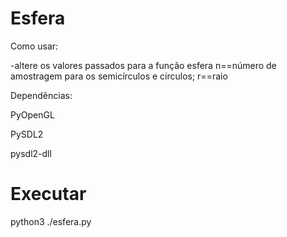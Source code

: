 # Esfera
Como usar:

-altere os valores passados para a função esfera n==número de amostragem para os semicírculos e círculos; r==raio

Dependências:

PyOpenGL

PySDL2

pysdl2-dll
# Executar
python3 ./esfera.py